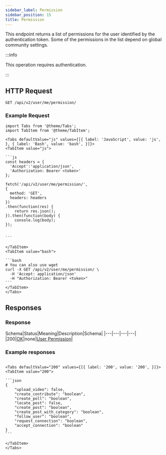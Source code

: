 ```yaml
---
sidebar_label: Permission
sidebar_position: 15
title: Permission
---
```


This endpoint returns a list of permissions for the user identified by the authentication token.
Some of the permissions in the list depend on global community settings.

:::info

This operation requires authentication.

:::

## HTTP Request

`GET /api/v2/user/me/permission/`

### Example Request

````mdx-code-block
import Tabs from '@theme/Tabs';
import TabItem from '@theme/TabItem';

<Tabs defaultValue="js" values={[{ label: 'JavaScript', value: 'js', }, { label: 'Bash', value: 'bash', }]}>
<TabItem value="js">

```js
const headers = {
  'Accept':'application/json',
  'Authorization: Bearer <token>'
};

fetch('/api/v2/user/me/permission/',
{
  method: 'GET',
  headers: headers
})
.then(function(res) {
    return res.json();
}).then(function(body) {
    console.log(body);
});


```

</TabItem>
<TabItem value="bash">

```bash
# You can also use wget
curl -X GET /api/v2/user/me/permission/ \
  -H 'Accept: application/json'
  -H "Authorization: Bearer <token>"
```
</TabItem>
</Tabs>
````

## Responses

### Response 
Schema|Status|Meaning|Description|Schema|
|---|---|---|---|
|200|[OK](https://tools.ietf.org/html/rfc7231#section-6.3.1)|none|[User Permission](/docs/apireference/v2/schemas/user_permission)|

### Example responses


````mdx-code-block

<Tabs defaultValue="200" values={[{ label: '200', value: '200', }]}>
<TabItem value="200">

```json
{
    "upload_video": false,
    "create_contribute": "boolean",
    "create_poll": "boolean",
    "locate_post": false,
    "create_post": "boolean",
    "create_post_with_category": "boolean",
    "follow_user": "boolean",
    "request_connection": "boolean",
    "accept_connection": "boolean"
}
```

</TabItem>
</Tabs>
````




